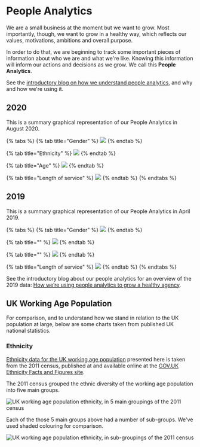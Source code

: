 # People Analytics

We are a small business at the moment but we want to grow. Most importantly, though, we want to grow in a healthy way, which reflects our values, motivations, ambitions and overall purpose.

In order to do that, we are beginning to track some important pieces of information about who we are and what we're like. Knowing this information will inform our actions and decisions as we grow. We call this **People Analytics**.

See the [introductory blog on how we understand people analytics](https://blog.weareconvivio.com/how-were-using-people-analytics-to-grow-a-healthy-agency-78a993049aba), and why and how we're using it.

## 2020

This is a summary graphical representation of our People Analytics in August 2020.

{% tabs %}
{% tab title="Gender" %}
![](../.gitbook/assets/2020-gender%20%281%29.png)
{% endtab %}

{% tab title="Ethnicity" %}
![](../.gitbook/assets/2020-ethnicity.png)
{% endtab %}

{% tab title="Age" %}
![](../.gitbook/assets/2020-age.png)
{% endtab %}

{% tab title="Length of service" %}
![](../.gitbook/assets/2020-lengthofservice.png)
{% endtab %}
{% endtabs %}

## 2019

This is a summary graphical representation of our People Analytics in April 2019.

{% tabs %}
{% tab title="Gender" %}
![](../.gitbook/assets/2019-gender.png)
{% endtab %}

{% tab title="" %}
![](../.gitbook/assets/2019-ethnicity.png)
{% endtab %}

{% tab title="" %}
![](../.gitbook/assets/2019-age.png)
{% endtab %}

{% tab title="Length of service" %}
![](../.gitbook/assets/2019-lengthofservice.png)
{% endtab %}
{% endtabs %}

See the introductory blog about our people analytics for an overview of the 2019 data: [How we’re using people analytics to grow a healthy agency](https://blog.weareconvivio.com/how-were-using-people-analytics-to-grow-a-healthy-agency-78a993049aba).

## UK Working Age Population

For comparison, and to understand how we stand in relation to the UK population at large, below are some charts taken from published UK national statistics.

### Ethnicity

[Ethnicity data for the UK working age population](https://www.ethnicity-facts-figures.service.gov.uk/british-population/demographics/working-age-population/latest) presented here is taken from the 2011 census, published at and available online at the [GOV.UK Ethnicity Facts and Figures site](https://www.ethnicity-facts-figures.service.gov.uk/).

The 2011 census grouped the ethnic diversity of the working age population into five main groups.

![UK working age population ethnicity, in 5 main groupings of the 2011 census](https://docs.google.com/spreadsheets/d/e/2PACX-1vSRjgJiPT7JLB6hiT1ZxiRZrgL48IEfyrwu6hCUWVOQEPXIQxdE8kGAPI_H46Lqn0vADa_moiEFupF5/pubchart?oid=350472985&format=image)

Each of the those 5 main groups above had a number of sub-groups. We've used shaded colouring for comparison.

![UK working age population ethnicity, in sub-groupings of the 2011 census](https://docs.google.com/spreadsheets/d/e/2PACX-1vSRjgJiPT7JLB6hiT1ZxiRZrgL48IEfyrwu6hCUWVOQEPXIQxdE8kGAPI_H46Lqn0vADa_moiEFupF5/pubchart?oid=2142810792&format=image)

